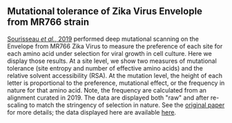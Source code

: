 ## Mutational tolerance of Zika Virus Envelople from MR766 strain

[Sourisseau _et al._, 2019](https://research.fhcrc.org/content/dam/stripe/bloom/labfiles/publications/Sourisseau2019.pdf) performed deep mutational scanning on the Envelope from MR766 Zika Virus to measure the preference of each site for each amino acid under selection for viral growth in cell culture.
Here we display those results.
At a site level, we show two measures of mutational tolerance (site entropy and number of effective amino acids) and the relative solvent accessibility (RSA).
At the mutation level, the height of each letter is proportional to the preference, mutational effect, or the frequency in nature for that amino acid.
Note, the frequency are calculated from an alignment curated in 2019.
The data are displayed both "raw" and after re-scaling to match the stringency of selection in nature.
See the [original paper](https://research.fhcrc.org/content/dam/stripe/bloom/labfiles/publications/Sourisseau2019.pdf) for more details; the data displayed here are available [here](https://github.com/jbloomlab/ZIKV_DMS_with_EvansLab).
